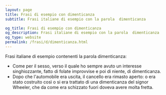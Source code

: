 ```yaml
---
layout: page
title: Frasi di esempio con dimenticanza 
subtitle: Frasi italiane di esempio con la parola  dimenticanza

og_title: Frasi di esempio con dimenticanza 
og_description: Frasi italiane di esempio con la parola  dimenticanza
og_type: website
permalink: /frasi/d/dimenticanza.html
---
```


Frasi italiane di esempio contenenti la parola dimenticanza:


- Come per il sesso, verso il quale ho sempre avuto un interesse singhiozzante, fatto di folate improvvise e poi di niente, di dimenticanza.
- Dopo che l'automobile era uscita, il cancello era rimasto aperto: o era stato costruito così o si era trattato di una dimenticanza del signor Wheeler, che da come era schizzato fuori doveva avere molta fretta.
